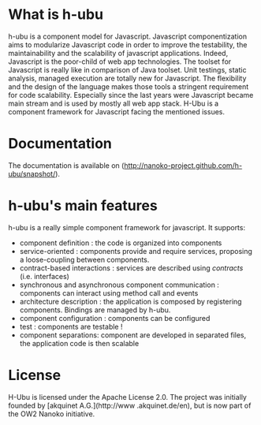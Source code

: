 What is h-ubu
=============
h-ubu is a component model for Javascript. Javascript componentization aims to modularize Javascript code in order to
improve the testability, the maintainability and the scalability of javascript applications. Indeed, Javascript is the poor-child of web app technologies. The toolset for Javascript is really like in comparison of Java toolset. Unit testings, static analysis, managed execution are totally new for Javascript. The flexibility and the design of the language makes those tools a stringent requirement for code scalability. Especially since the last years were Javascript became main stream and is used by mostly all web app stack. H-Ubu is a component framework for Javascript facing the mentioned issues.

Documentation
=============
The documentation is available on (http://nanoko-project.github.com/h-ubu/snapshot/).

h-ubu's main features
=====================
h-ubu is a really simple component framework for javascript. It supports:

* component definition : the code is organized into components
* service-oriented : components provide and require services, proposing a loose-coupling between components.
* contract-based interactions : services are described using _contracts_ (i.e. interfaces)
* synchronous and asynchronous component communication : components can interact using method call and events
* architecture description : the application is composed by registering components. Bindings are managed by h-ubu.
* component configuration : components can be configured
* test : components are testable !
* component separations: component are developed in separated files, the application code is then scalable

License
=======
H-Ubu is licensed under the Apache License 2.0. The project was initially founded by [akquinet A.G.](http://www
.akquinet.de/en), but is now part of the OW2 Nanoko initiative.

